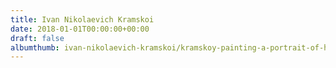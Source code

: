 ```yaml
---
title: Ivan Nikolaevich Kramskoi
date: 2018-01-01T00:00:00+00:00
draft: false
albumthumb: ivan-nikolaevich-kramskoi/kramskoy-painting-a-portrait-of-his-daughter,-1884.jpg
---
```

